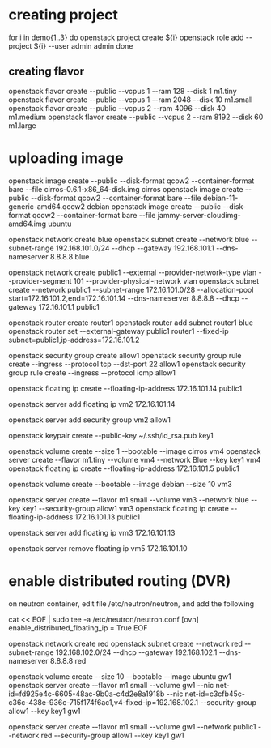 # creating project
for i in demo{1..3}
do
openstack project create ${i}
openstack role add --project ${i} --user admin admin
done

## creating flavor
openstack flavor create --public --vcpus 1 --ram 128 --disk 1 m1.tiny   
openstack flavor create --public --vcpus 1 --ram 2048 --disk 10 m1.small 
openstack flavor create --public --vcpus 2 --ram 4096 --disk 40 m1.medium
openstack flavor create --public --vcpus 2 --ram 8192 --disk 60 m1.large

# uploading image

openstack image create --public --disk-format qcow2 --container-format bare --file cirros-0.6.1-x86_64-disk.img cirros
openstack image create --public --disk-format qcow2 --container-format bare --file debian-11-generic-amd64.qcow2 debian
openstack image create --public --disk-format qcow2 --container-format bare --file jammy-server-cloudimg-amd64.img ubuntu



openstack network create blue 
openstack subnet create --network blue --subnet-range 192.168.101.0/24 --dhcp --gateway 192.168.101.1 --dns-nameserver 8.8.8.8 blue

openstack network create public1 --external --provider-network-type vlan --provider-segment 101 --provider-physical-network vlan
openstack subnet create --network public1 --subnet-range 172.16.101.0/28 --allocation-pool start=172.16.101.2,end=172.16.101.14 --dns-nameserver 8.8.8.8 --dhcp --gateway 172.16.101.1 public1

openstack router create router1
openstack router add subnet router1 blue
openstack router set --external-gateway public1 router1 --fixed-ip subnet=public1,ip-address=172.16.101.2


openstack security group create allow1
openstack security group  rule create --ingress --protocol tcp --dst-port 22 allow1
openstack security group  rule create --ingress --protocol icmp allow1

openstack floating ip create --floating-ip-address 172.16.101.14 public1

openstack server add floating ip vm2 172.16.101.14

openstack server add security group vm2 allow1


openstack keypair create  --public-key ~/.ssh/id_rsa.pub key1

openstack volume create --size 1 --bootable --image cirros vm4
openstack server create --flavor m1.tiny --volume vm4 --network Blue --key key1 vm4
openstack floating ip create --floating-ip-address 172.16.101.5 public1

openstack volume create --bootable --image debian --size 10 vm3

openstack server create --flavor m1.small --volume vm3 --network blue --key key1 --security-group allow1 vm3
openstack floating ip create --floating-ip-address 172.16.101.13 public1

openstack server add floating ip vm3 172.16.101.13


openstack server remove floating ip vm5 172.16.101.10

# enable distributed routing (DVR)
on neutron container, edit file /etc/neutron/neutron, and add the following

cat << EOF | sudo tee -a /etc/neutron/neutron.conf
[ovn]
enable_distributed_floating_ip = True
EOF

openstack network create red
openstack subnet create --network red --subnet-range 192.168.102.0/24 --dhcp --gateway 192.168.102.1 --dns-nameserver 8.8.8.8 red

openstack volume create --size 10 --bootable --image ubuntu gw1
openstack server create --flavor m1.small --volume gw1 --nic net-id=fd925e4c-6605-48ac-9b0a-c4d2e8a1918b --nic net-id=c3cfb45c-c36c-438e-936c-715f174f6ac1,v4-fixed-ip=192.168.102.1  --security-group allow1 --key key1 gw1

openstack server create --flavor m1.small --volume gw1 --network public1 --network red  --security-group allow1 --key key1 gw1
